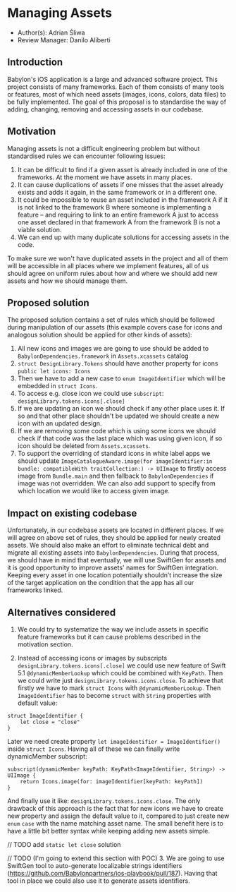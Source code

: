 
# Managing Assets

* Author(s): Adrian Śliwa
* Review Manager: Danilo Aliberti

## Introduction

Babylon's iOS application is a large and advanced software project. This project consists of many frameworks. Each of them consists of many tools or features, most of which need assets (images, icons, colors, data files) to be fully implemented. The goal of this proposal is to standardise the way of adding, changing, removing and accessing assets in our codebase.

## Motivation

Managing assets is not a difficult engineering problem but without standardised rules we can encounter following issues:
1. It can be difficult to find if a given asset is already included in one of the frameworks. At the moment we have assets in many places.
2. It can cause duplications of assets if one misses that the asset already exists and adds it again, in the same framework or in a different one.
3. It could be impossible to reuse an asset included in the framework A if it is not linked to the framework B where someone is implementing a feature – and requiring to link to an entire framework A just to access one asset declared in that framework A from the framework B is not a viable solution.
4. We can end up with many duplicate solutions for accessing assets in the code.

To make sure we won't have duplicated assets in the project and all of them will be accessible in all places where we implement features, all of us should agree on uniform rules about how and where we should add new assets and how we should manage them.


## Proposed solution

The proposed solution contains a set of rules which should be followed during manipulation of our assets (this example covers case for icons and analogous solution should be applied for other kinds of assets):
1. All new icons and images we are going to use should be added to `BabylonDependencies.framework` in `Assets.xcassets` catalog 
2. `struct DesignLibrary.Tokens` should have another property for icons `public let icons: Icons`
3. Then we have to add a new case to `enum ImageIdentifier` which will be embedded in `struct Icons`.
4. To access e.g. close icon we could use `subscript`: `designLibrary.tokens.icons[.close]`
5. If we are updating an icon we should check if any other place uses it. If so and that other place shouldn't be updated we should create a new icon with an updated design.
6. If we are removing some code which is using some icons we should check if that code was the last place which was using given icon, if so icon should be deleted from `Assets.xcassets`.
7. To support the overriding of standard icons in white label apps we should update `ImageCatalogueAware.image(for imageIdentifier:in bundle: compatibleWith traitCollection:) -> UIImage` to firstly access image from `Bundle.main` and then fallback to `BabylonDependencies` if image was not overridden. We can also add support to specify from which location we would like to access given image.

## Impact on existing codebase

Unfortunately, in our codebase assets are located in different places. If we will agree on above set of rules, they should be applied for newly created assets. We should also make an effort to eliminate technical debt and migrate all existing assets into `BabylonDependencies`. During that process, we should have in mind that eventually, we will use SwiftGen for assets and it is good opportunity to improve assets' names for SwiftGen integration. Keeping every asset in one location potentially shouldn’t increase the size of the target application on the condition that the app has all our frameworks linked.

## Alternatives considered

1. We could try to systematize the way we include assets in specific feature frameworks but it can cause problems described in the motivation section.

2. Instead of accessing icons or images by subscripts `designLibrary.tokens.icons[.close]` we could use new feature of Swift 5.1 `@dynamicMemberLookup` which could be combined with `KeyPath`. Then we could write just `designLibrary.tokens.icons.close`.
To achieve that firstly we have to mark `struct Icons` with `@dynamicMemberLookup`. Then `ImageIdentifier` has to become `struct` with `String` properties with default value:
```
struct ImageIdentifier {
    let close = "close"
}
```
Later we need create property `let imageIdentifier = ImageIdentifier()` inside `struct Icons`. Having all of these we can finally write dynamicMember subscript:
```
subscript(dynamicMember keyPath: KeyPath<ImageIdentifier, String>) -> UIImage {
    return Icons.image(for: imageIdentifier[keyPath: keyPath])
}
```
And finally use it like: `designLibrary.tokens.icons.close`. The only drawback of this approach is the fact that for new icons we have to create new property and assign the default value to it, compared to just create new `enum` `case` with the name matching asset name. The small benefit here is to have a little bit better syntax while keeping adding new assets simple.

// TODO add `static let close` solution

// TODO (I'm going to extend this section with POC)
3. We are going to use SwiftGen tool to auto-generate localizable strings identifiers (https://github.com/Babylonpartners/ios-playbook/pull/187). Having that tool in place we could also use it to generate assets identifiers.

